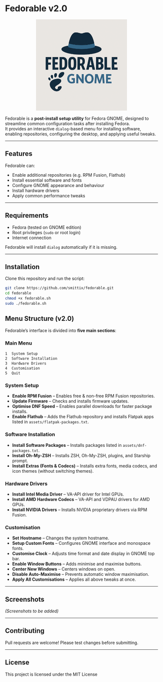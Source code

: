 # Fedorable v2.0

</h1>
<p align="center">
  <img width="300" height="300" src="./images/logo.png">
</p>

Fedorable is a **post-install setup utility** for Fedora GNOME, designed to streamline common configuration tasks after installing Fedora.  
It provides an interactive `dialog`-based menu for installing software, enabling repositories, configuring the desktop, and applying useful tweaks.

---

## Features

Fedorable can:
- Enable additional repositories (e.g. RPM Fusion, Flathub)
- Install essential software and fonts
- Configure GNOME appearance and behaviour
- Install hardware drivers
- Apply common performance tweaks

---

## Requirements

- Fedora (tested on GNOME edition)
- Root privileges (`sudo` or root login)
- Internet connection

Fedorable will install `dialog` automatically if it is missing.

---

## Installation

Clone this repository and run the script:

```bash
git clone https://github.com/smittix/fedorable.git
cd fedorable
chmod +x fedorable.sh
sudo ./fedorable.sh
```


## Menu Structure (v2.0)

Fedorable’s interface is divided into **five main sections**:

### **Main Menu**

```
1  System Setup
2  Software Installation
3  Hardware Drivers
4  Customisation
5  Quit
```

### **System Setup**

* **Enable RPM Fusion** – Enables free & non-free RPM Fusion repositories.
* **Update Firmware** – Checks and installs firmware updates.
* **Optimise DNF Speed** – Enables parallel downloads for faster package installs.
* **Enable Flathub** – Adds the Flathub repository and installs Flatpak apps listed in `assets/flatpak-packages.txt`.

### **Software Installation**

* **Install Software Packages** – Installs packages listed in `assets/dnf-packages.txt`.
* **Install Oh-My-ZSH** – Installs ZSH, Oh-My-ZSH, plugins, and Starship prompt.
* **Install Extras (Fonts & Codecs)** – Installs extra fonts, media codecs, and icon themes (without switching themes).

### **Hardware Drivers**

* **Install Intel Media Driver** – VA-API driver for Intel GPUs.
* **Install AMD Hardware Codecs** – VA-API and VDPAU drivers for AMD GPUs.
* **Install NVIDIA Drivers** – Installs NVIDIA proprietary drivers via RPM Fusion.

### **Customisation**

* **Set Hostname** – Changes the system hostname.
* **Setup Custom Fonts** – Configures GNOME interface and monospace fonts.
* **Customise Clock** – Adjusts time format and date display in GNOME top bar.
* **Enable Window Buttons** – Adds minimise and maximise buttons.
* **Center New Windows** – Centers windows on open.
* **Disable Auto-Maximise** – Prevents automatic window maximisation.
* **Apply All Customisations** – Applies all above tweaks at once.

---

## Screenshots

*(Screenshots to be added)*

---

## Contributing

Pull requests are welcome! Please test changes before submitting.

---

## License

This project is licensed under the MIT License

